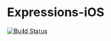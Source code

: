 # Expressions-iOS

[![Build Status](https://www.bitrise.io/app/75efa9300a26ee64/status.svg?token=cMsXpM04yHVI3C0yrvI-fg&branch=master)](https://www.bitrise.io/app/75efa9300a26ee64)
